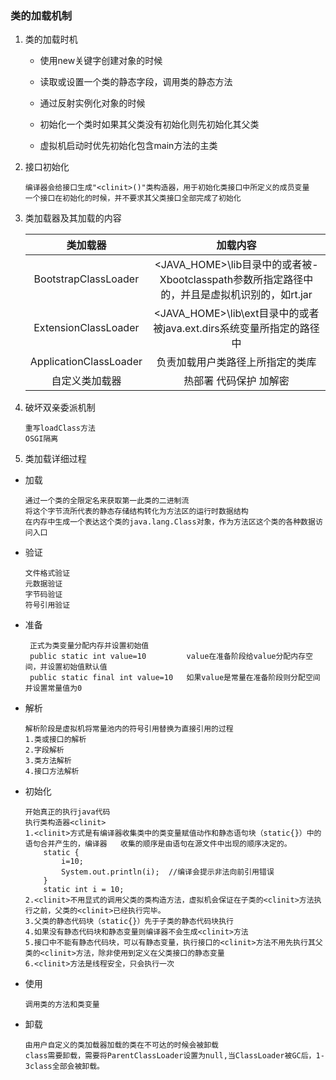 ### 类的加载机制

1. 类的加载时机

   * 使用new关键字创建对象的时候
   * 读取或设置一个类的静态字段，调用类的静态方法
   * 通过反射实例化对象的时候

   * 初始化一个类时如果其父类没有初始化则先初始化其父类
   * 虚拟机启动时优先初始化包含main方法的主类

2. 接口初始化

   ```
   编译器会给接口生成"<clinit>()"类构造器，用于初始化类接口中所定义的成员变量
   一个接口在初始化的时候，并不要求其父类接口全部完成了初始化
   ```

3. 类加载器及其加载的内容

   | 类加载器               | 加载内容 |
   | :-------------: | :------: |
   | BootstrapClassLoader   | <JAVA_HOME>\lib目录中的或者被-Xbootclasspath参数所指定路径中的，并且是虚拟机识别的，如rt.jar |
   | ExtensionClassLoader   | <JAVA_HOME>\lib\ext目录中的或者被java.ext.dirs系统变量所指定的路径中 |
   | ApplicationClassLoader | 负责加载用户类路径上所指定的类库 |
   | 自定义类加载器         | 热部署 代码保护 加解密 |

4. 破坏双亲委派机制

   ```
   重写loadClass方法
   OSGI隔离
   ```

5. 类加载详细过程

* 加载

  ```
  通过一个类的全限定名来获取第一此类的二进制流
  将这个字节流所代表的静态存储结构转化为方法区的运行时数据结构
  在内存中生成一个表达这个类的java.lang.Class对象，作为方法区这个类的各种数据访问入口
  ```

* 验证

  ```
  文件格式验证
  元数据验证
  字节码验证
  符号引用验证
  ```

* 准备

  ```
   正式为类变量分配内存并设置初始值
   public static int value=10         value在准备阶段给value分配内存空间，并设置初始值默认值
   public static final int value=10   如果value是常量在准备阶段则分配空间并设置常量值为0
  ```

* 解析

  ```
  解析阶段是虚拟机将常量池内的符号引用替换为直接引用的过程
  1.类或接口的解析
  2.字段解析
  3.类方法解析
  4.接口方法解析
  ```

* 初始化

  ```
  开始真正的执行java代码
  执行类构造器<clinit>
  1.<clinit>方式是有编译器收集类中的类变量赋值动作和静态语句块（static{}）中的语句合并产生的，编译器   收集的顺序是由语句在源文件中出现的顺序决定的。
      static {
          i=10;
          System.out.println(i);  //编译会提示非法向前引用错误
      }
      static int i = 10;
  2.<clinit>不用显式的调用父类的类构造方法，虚拟机会保证在子类的<clinit>方法执行之前，父类的<clinit>已经执行完毕。
  3.父类的静态代码块（static{}）先于子类的静态代码块执行
  4.如果没有静态代码块和静态变量则编译器不会生成<clinit>方法
  5.接口中不能有静态代码块，可以有静态变量，执行接口的<clinit>方法不用先执行其父类的<clinit>方法，除非使用到定义在父类接口的静态变量
  6.<clinit>方法是线程安全，只会执行一次
  ```

* 使用

  ```
  调用类的方法和类变量
  ```

* 卸载

  ```
  由用户自定义的类加载器加载的类在不可达的时候会被卸载
  class需要卸载，需要将ParentClassLoader设置为null,当ClassLoader被GC后，1-3class全部会被卸载。
  ```

  